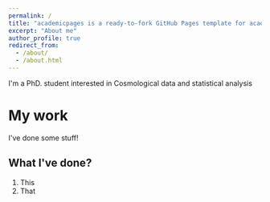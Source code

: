 ```yaml
---
permalink: /
title: "academicpages is a ready-to-fork GitHub Pages template for academic personal websites"
excerpt: "About me"
author_profile: true
redirect_from: 
  - /about/
  - /about.html
---
```


I'm a PhD. student interested in Cosmological data and statistical analysis

My work
======
I've done some stuff!

What I've done?
------
1. This
1. That